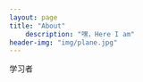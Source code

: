 ```yaml
---
layout: page
title: "About"
    description: "嘿，Here I am"
header-img: "img/plane.jpg"
---
```


学习者


